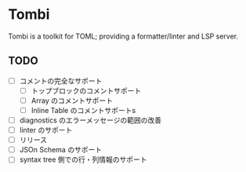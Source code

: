 # Tombi

Tombi is a toolkit for TOML; providing a formatter/linter and LSP server.

## TODO
- [ ] コメントの完全なサポート
    - [ ] トップブロックのコメントサポート
    - [ ] Array のコメントサポート
    - [ ] Inline Table のコメントサポートs
- [ ] diagnostics のエラーメッセージの範囲の改善
- [ ] linter のサポート
- [ ] リリース
- [ ] JSOn Schema のサポート
- [ ] syntax tree 側での行・列情報のサポート
